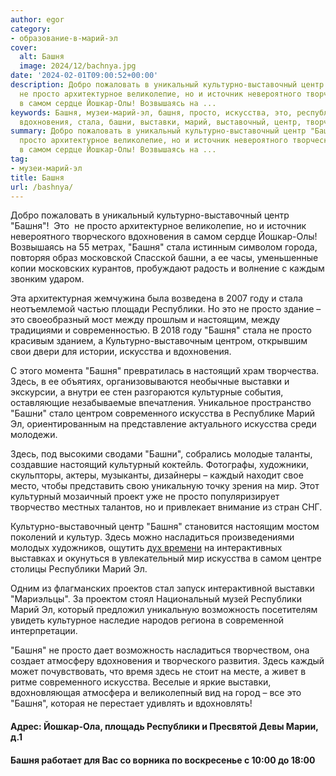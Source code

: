 ```yaml
---
author: egor
category:
- образование-в-марий-эл
cover:
  alt: Башня
  image: 2024/12/bachnya.jpg
date: '2024-02-01T09:00:52+00:00'
description: Добро пожаловать в уникальный культурно-выставочный центр "Башня"! Это
  не просто архитектурное великолепие, но и источник невероятного творческого вдохновения
  в самом сердце Йошкар-Олы! Возвышаясь на ...
keywords: Башня, музеи-марий-эл, башня, просто, искусства, это, республики, культурно,
  вдохновения, стала, башни, выставки, марий, выставочный, центр, творческого, самом
summary: Добро пожаловать в уникальный культурно-выставочный центр "Башня"! Это не
  просто архитектурное великолепие, но и источник невероятного творческого вдохновения
  в самом сердце Йошкар-Олы! Возвышаясь на ...
tag:
- музеи-марий-эл
title: Башня
url: /bashnya/
---
```


Добро пожаловать в уникальный культурно-выставочный центр "Башня"!  Это  не просто архитектурное великолепие, но и источник невероятного творческого вдохновения в самом сердце Йошкар-Олы! Возвышаясь на 55 метрах, "Башня" стала истинным символом города, повторяя образ московской Спасской башни, а ее часы, уменьшенные копии московских курантов, пробуждают радость и волнение с каждым звонким ударом.

Эта архитектурная жемчужина была возведена в 2007 году и стала неотъемлемой частью площади Республики. Но это не просто здание – это своеобразный мост между прошлым и настоящим, между традициями и современностью. В 2018 году "Башня" стала не просто красивым зданием, а Культурно-выставочным центром, открывшим свои двери для истории, искусства и вдохновения.

С этого момента "Башня" превратилась в настоящий храм творчества. Здесь, в ее объятиях, организовываются необычные выставки и экскурсии, а внутри ее стен разгораются культурные события, оставляющие незабываемые впечатления. Уникальное пространство "Башни" стало центром современного искусства в Республике Марий Эл, ориентированным на представление актуального искусства среди молодежи.

Здесь, под высокими сводами "Башни", собрались молодые таланты, создавшие настоящий культурный коктейль. Фотографы, художники, скульпторы, актеры, музыканты, дизайнеры – каждый находит свое место, чтобы представить свою уникальную точку зрения на мир. Этот культурный мозаичный проект уже не просто популяризирует творчество местных талантов, но и привлекает внимание из стран СНГ.

Культурно-выставочный центр "Башня" становится настоящим мостом поколений и культур. Здесь можно насладиться произведениями молодых художников, ощутить [дух времени](/cherkashiny_v_bashne/) на интерактивных выставках и окунуться в увлекательный мир искусства в самом центре столицы Республики Марий Эл.

Одним из флагманских проектов стал запуск интерактивной выставки "Мариэльцы". За проектом стоял Национальный музей Республики Марий Эл, который предложил уникальную возможность посетителям увидеть культурное наследие народов региона в современной интерпретации.

"Башня" не просто дает возможность насладиться творчеством, она создает атмосферу вдохновения и творческого развития. Здесь каждый может почувствовать, что время здесь не стоит на месте, а живет в ритме современного искусства. Веселые и яркие выставки, вдохновляющая атмосфера и великолепный вид на город – все это "Башня", которая не перестает удивлять и вдохновлять!

#### Адрес: Йошкар-Ола, площадь Республики и Пресвятой Девы Марии, д.1

#### Башня работает для Вас со ворника по воскресенье с 10:00 до 18:00